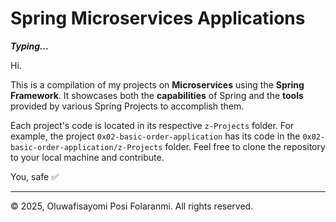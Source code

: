 # Spring Microservices Applications

***Typing...***

Hi.

This is a compilation of my projects on **Microservices** using the **Spring Framework**. It showcases both the **capabilities** of Spring and the **tools** provided by various Spring Projects to accomplish them.

Each project's code is located in its respective `z-Projects` folder. For example, the project `0x02-basic-order-application` has its code in the `0x02-basic-order-application/z-Projects` folder. Feel free to clone the repository to your local machine and contribute.

You, safe ✅ 

---

&copy; 2025, Oluwafisayomi Posi Folaranmi. All rights reserved.
